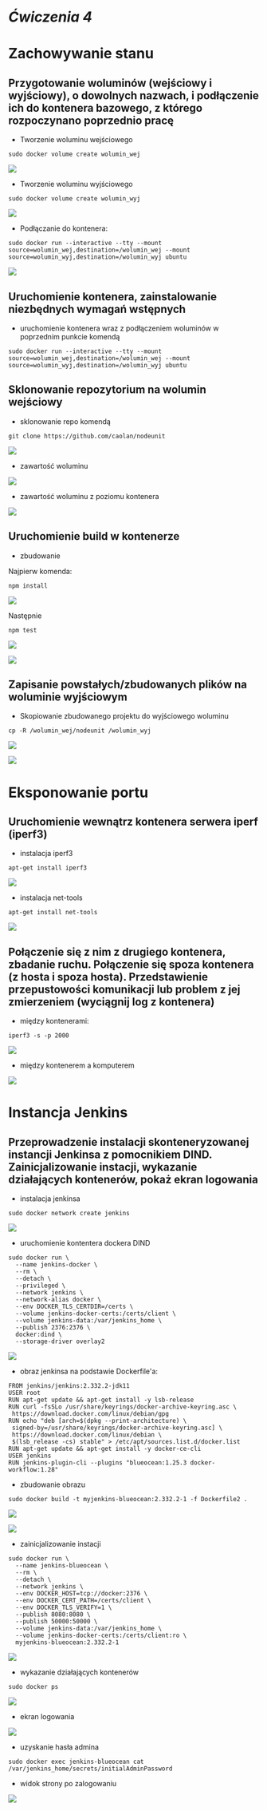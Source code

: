 # ***Ćwiczenia 4***

# Zachowywanie stanu

## Przygotowanie woluminów (wejściowy i wyjściowy), o dowolnych nazwach, i podłączenie ich do kontenera bazowego, z którego rozpoczynano poprzednio pracę

- Tworzenie woluminu wejściowego

```  
sudo docker volume create wolumin_wej
```

![](1.png)

- Tworzenie woluminu wyjściowego

```  
sudo docker volume create wolumin_wyj
```

![](2.png)

- Podłączanie do kontenera:

```  
sudo docker run --interactive --tty --mount source=wolumin_wej,destination=/wolumin_wej --mount source=wolumin_wyj,destination=/wolumin_wyj ubuntu
```

![](3.png)

## Uruchomienie kontenera, zainstalowanie niezbędnych wymagań wstępnych

- uruchomienie kontenera wraz z podłączeniem woluminów w poprzednim punkcie komendą

```  
sudo docker run --interactive --tty --mount source=wolumin_wej,destination=/wolumin_wej --mount source=wolumin_wyj,destination=/wolumin_wyj ubuntu
```

## Sklonowanie repozytorium na wolumin wejściowy

- sklonowanie repo komendą 

```
git clone https://github.com/caolan/nodeunit
```

![](4.png)

- zawartość woluminu

![](5.png)

- zawartość woluminu z poziomu kontenera

![](6.png)

## Uruchomienie build w kontenerze

- zbudowanie

Najpierw komenda:

```
npm install
```

![](7.png)

Następnie 

```
npm test
```

![](8.png)

![](9.png)

## Zapisanie powstałych/zbudowanych plików na woluminie wyjściowym

- Skopiowanie zbudowanego projektu do wyjściowego woluminu

```
cp -R /wolumin_wej/nodeunit /wolumin_wyj
```

![](10.png)

![](11.png)

# Eksponowanie portu

## Uruchomienie wewnątrz kontenera serwera iperf (iperf3)

- instalacja iperf3

```
apt-get install iperf3
```

![](12.png)

- instalacja net-tools

```
apt-get install net-tools
```

![](13.png)

## Połączenie się z nim z drugiego kontenera, zbadanie ruchu. Połączenie się spoza kontenera (z hosta i spoza hosta). Przedstawienie przepustowości komunikacji lub problem z jej zmierzeniem (wyciągnij log z kontenera)

- między kontenerami:

```
iperf3 -s -p 2000
```

![](14.png)


- między kontenerem a komputerem

![](15.png)

# Instancja Jenkins

## Przeprowadzenie instalacji skonteneryzowanej instancji Jenkinsa z pomocnikiem DIND. Zainicjalizowanie instacji, wykazanie działających kontenerów, pokaż ekran logowania

 - instalacja jenkinsa

 ```
 sudo docker network create jenkins
 ```

![](16.png)

 - uruchomienie kontentera dockera DIND

```
sudo docker run \
  --name jenkins-docker \
  --rm \
  --detach \
  --privileged \
  --network jenkins \
  --network-alias docker \
  --env DOCKER_TLS_CERTDIR=/certs \
  --volume jenkins-docker-certs:/certs/client \
  --volume jenkins-data:/var/jenkins_home \
  --publish 2376:2376 \
  docker:dind \
  --storage-driver overlay2
```

![](17.png)

 - obraz jenkinsa na podstawie Dockerfile'a:

 ```
 FROM jenkins/jenkins:2.332.2-jdk11
USER root
RUN apt-get update && apt-get install -y lsb-release
RUN curl -fsSLo /usr/share/keyrings/docker-archive-keyring.asc \
  https://download.docker.com/linux/debian/gpg
RUN echo "deb [arch=$(dpkg --print-architecture) \
  signed-by=/usr/share/keyrings/docker-archive-keyring.asc] \
  https://download.docker.com/linux/debian \
  $(lsb_release -cs) stable" > /etc/apt/sources.list.d/docker.list
RUN apt-get update && apt-get install -y docker-ce-cli
USER jenkins
RUN jenkins-plugin-cli --plugins "blueocean:1.25.3 docker-workflow:1.28"
```

- zbudowanie obrazu

```
sudo docker build -t myjenkins-blueocean:2.332.2-1 -f Dockerfile2 .
```

![](18.png)

![](19.png)


- zainicjalizowanie instacji

```
sudo docker run \
  --name jenkins-blueocean \
  --rm \
  --detach \
  --network jenkins \
  --env DOCKER_HOST=tcp://docker:2376 \
  --env DOCKER_CERT_PATH=/certs/client \
  --env DOCKER_TLS_VERIFY=1 \
  --publish 8080:8080 \
  --publish 50000:50000 \
  --volume jenkins-data:/var/jenkins_home \
  --volume jenkins-docker-certs:/certs/client:ro \
  myjenkins-blueocean:2.332.2-1 
```

![](20.png)

- wykazanie działających kontenerów

```
sudo docker ps
```

![](21.png)


 - ekran logowania

![](22.png)

- uzyskanie hasła admina

```
sudo docker exec jenkins-blueocean cat /var/jenkins_home/secrets/initialAdminPassword
```

- widok strony po zalogowaniu 

![](23.png)